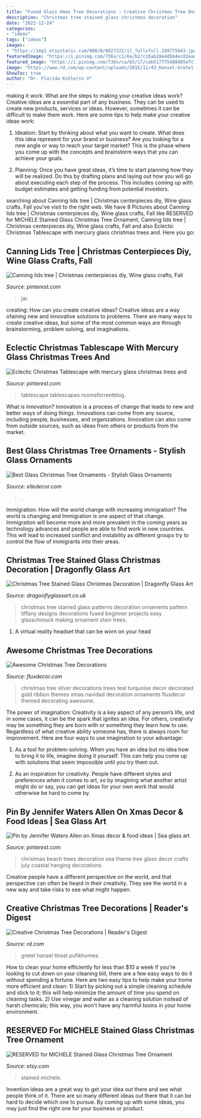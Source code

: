 ```yaml
---
title: "Fused Glass Xmas Tree Decorations : Creative Christmas Tree Decorations"
description: "Christmas tree stained glass christmas decoration"
date: "2022-12-24"
categories:
- "ideas"
tags: ["ideas"]
images:
- "https://img1.etsystatic.com/000/0/6027222/il_fullxfull.289775843.jpg"
featuredImage: "https://i.pinimg.com/736x/c1/6a/b2/c16ab28e4dbb4ec02eadbefe4a77e4bd.jpg"
featured_image: "https://i.pinimg.com/736x/ca/b5/17/cab517775d88485efc7a3563c9a86634.jpg"
image: "https://www.rd.com/wp-content/uploads/2015/11/43_Hansel-Gretel-Tree.jpg"
ShowToc: true
author: "Dr. Florida Kshlerin V"
---
```



making it work: What are the steps to making your creative ideas work?
Creative ideas are a essential part of any business. They can be used to create new products, services or ideas. However, sometimes it can be difficult to make them work. Here are some tips to help make your creative ideas work:
1. Ideation: Start by thinking about what you want to create. What does this idea represent for your brand or business? Are you looking for a new angle or way to reach your target market? This is the phase where you come up with the concepts and brainstorm ways that you can achieve your goals.

2. Planning: Once you have great ideas, it’s time to start planning how they will be realized. Do this by drafting plans and laying out how you will go about executing each step of the process. This includes coming up with budget estimates and getting funding from potential investors.


	

		
searching about Canning lids tree | Christmas centerpieces diy, Wine glass crafts, Fall you've visit to the right web. We have 8 Pictures about Canning lids tree | Christmas centerpieces diy, Wine glass crafts, Fall like RESERVED for MICHELE Stained Glass Christmas Tree Ornament, Canning lids tree | Christmas centerpieces diy, Wine glass crafts, Fall and also Eclectic Christmas Tablescape with mercury glass christmas trees and. Here you go:
		
    
## Canning Lids Tree | Christmas Centerpieces Diy, Wine Glass Crafts, Fall

<img loading=lazy src="https://i.pinimg.com/736x/ca/b5/17/cab517775d88485efc7a3563c9a86634.jpg" onerror="this.onerror=null;this.src='https://tse1.mm.bing.net/th?id=OIP.eKi0IzxmqF8oPd4kED3CRAHaJ3&amp;pid=15.1';" alt="Canning lids tree | Christmas centerpieces diy, Wine glass crafts, Fall">

_Source: pinterest.com_

>jar. 

	

creating: How can you create creative ideas?
Creative ideas are a way ofaining new and innovative solutions to problems. There are many ways to create creative ideas, but some of the most common ways are through brainstorming, problem solving, and imaginations.

    
## Eclectic Christmas Tablescape With Mercury Glass Christmas Trees And

<img loading=lazy src="https://i.pinimg.com/736x/d8/72/2f/d8722f7563cc268551b7397408fd08c1.jpg" onerror="this.onerror=null;this.src='https://tse1.mm.bing.net/th?id=OIP.jss-NiVQf8YH3nx_CSop8AHaLH&amp;pid=15.1';" alt="Eclectic Christmas Tablescape with mercury glass christmas trees and">

_Source: pinterest.com_

>tablescape tablescapes roomsforrentblog. 

	

What is innovation?
Innovation is a process of change that leads to new and better ways of doing things. Innovations can come from any source, including people, businesses, and organizations. Innovation can also come from outside sources, such as ideas from others or products from the market.

    
## Best Glass Christmas Tree Ornaments - Stylish Glass Ornaments

<img loading=lazy src="https://hips.hearstapps.com/vader-prod.s3.amazonaws.com/1565646314-NMHCBEG_mz.jpg?crop=0.833xw:1xh;center,top&amp;resize=480:*" onerror="this.onerror=null;this.src='https://tse4.mm.bing.net/th?id=OIP.50O8wuCQhB7u4wYducAhrgHaLH&amp;pid=15.1';" alt="Best Glass Christmas Tree Ornaments - Stylish Glass Ornaments">

_Source: elledecor.com_

>. 

	

Immigration: How will the world change with increasing immigration?
The world is changing and Immigration is one aspect of that change. Immigration will become more and more prevalent in the coming years as technology advances and people are able to find work in new countries. This will lead to increased conflict and instability as different groups try to control the flow of immigrants into their areas.

    
## Christmas Tree Stained Glass Christmas Decoration | Dragonfly Glass Art

<img loading=lazy src="http://www.dragonflyglassart.co.uk/wp-content/uploads/2014/02/Christmas-Tree-Decoration-640x1138.jpg" onerror="this.onerror=null;this.src='https://tse1.mm.bing.net/th?id=OIP.eLGo7-atoJeAn1TMDanL_QHaNK&amp;pid=15.1';" alt="Christmas Tree Stained Glass Christmas Decoration | Dragonfly Glass Art">

_Source: dragonflyglassart.co.uk_

>christmas tree stained glass patterns decoration ornaments pattern tiffany designs decorations fused beginner projects easy glasschmuck making ornament stain trees. 

	

1. A virtual reality headset that can be worn on your head

    
## Awesome Christmas Tree Decorations

<img loading=lazy src="https://fluxdecor.com/wp-content/uploads/2016/11/christmas-tree-decorations/15-christmas-tree-decorations.jpg" onerror="this.onerror=null;this.src='https://tse3.mm.bing.net/th?id=OIP.OAevO_CT8pkgg3241miG2wAAAA&amp;pid=15.1';" alt="Awesome Christmas Tree Decorations">

_Source: fluxdecor.com_

>christmas tree silver decorations trees teal turquoise decor decorated gold ribbon themes xmas navidad decoration ornaments fluxdecor themed decorating awesome. 

	

The power of imagination:
Creativity is a key aspect of any person’s life, and in some cases, it can be the spark that ignites an idea. For others, creativity may be something they are born with or something they learn how to use. Regardless of what creative ability someone has, there is always room for improvement. Here are four ways to use imagination to your advantage: 
1. As a tool for problem-solving. When you have an idea but no idea how to bring it to life, imagine doing it yourself. This can help you come up with solutions that seem impossible until you try them out.

2. As an inspiration for creativity. People have different styles and preferences when it comes to art, so by imagining what another artist might do or say, you can get ideas for your own work that would otherwise be hard to come by.

    
## Pin By Jennifer Waters Allen On Xmas Decor &amp; Food Ideas | Sea Glass Art

<img loading=lazy src="https://i.pinimg.com/736x/c1/6a/b2/c16ab28e4dbb4ec02eadbefe4a77e4bd.jpg" onerror="this.onerror=null;this.src='https://tse4.mm.bing.net/th?id=OIP.m76ugbldl_OCqVNw_GdbYAHaLH&amp;pid=15.1';" alt="Pin by Jennifer Waters Allen on Xmas decor &amp; food ideas | Sea glass art">

_Source: pinterest.com_

>christmas beach trees decoration sea theme tree glass decor crafts july coastal hanging decorations. 

	

Creative people have a different perspective on the world, and that perspective can often be heard in their creativity. They see the world in a new way and take risks to see what might happen.

    
## Creative Christmas Tree Decorations | Reader&#039;s Digest

<img loading=lazy src="https://www.rd.com/wp-content/uploads/2015/11/43_Hansel-Gretel-Tree.jpg" onerror="this.onerror=null;this.src='https://tse4.mm.bing.net/th?id=OIP.9_GPsJY8jCgdnH0ppjoZfgHaJi&amp;pid=15.1';" alt="Creative Christmas Tree Decorations | Reader&#039;s Digest">

_Source: rd.com_

>gretel hansel tinsel pufikhomes. 

	

How to clean your home efficiently for less than $10 a week
If you're looking to cut down on your cleaning bill, there are a few easy ways to do it without spending a fortune. Here are two easy tips to help make your home more efficient and clean: 1) Start by picking out a simple cleaning schedule and stick to it; this will help minimize the amount of time you spend on cleaning tasks. 2) Use vinegar and water as a cleaning solution instead of harsh chemicals; this way, you won't have any harmful toxins in your home environment.

    
## RESERVED For MICHELE Stained Glass Christmas Tree Ornament

<img loading=lazy src="https://img1.etsystatic.com/000/0/6027222/il_fullxfull.289775843.jpg" onerror="this.onerror=null;this.src='https://tse1.mm.bing.net/th?id=OIP.DJPeFOnPmZkGbNiMBl9ImgHaGD&amp;pid=15.1';" alt="RESERVED for MICHELE Stained Glass Christmas Tree Ornament">

_Source: etsy.com_

>stained michele. 

	

Invention ideas are a great way to get your idea out there and see what people think of it. There are so many different ideas out there that it can be hard to decide which one to pursue. By coming up with some ideas, you may just find the right one for your business or product.

